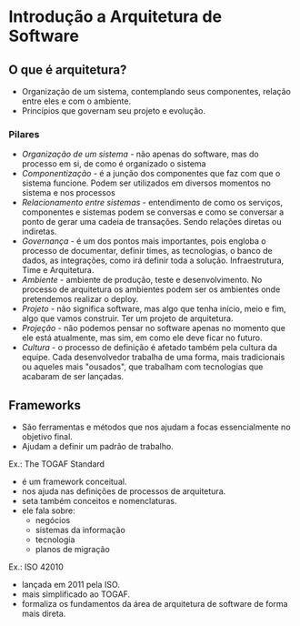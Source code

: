 # Introdução a Arquitetura de Software

## O que é arquitetura?

- Organização de um sistema, contemplando seus componentes, relação entre eles e com o ambiente.
- Princípios que governam seu projeto e evolução.

### Pilares

- *Organização de um sistema* - não apenas do software, mas do processo em si, de como é organizado o sistema
- *Componentização* - é a junção dos componentes que faz com que o sistema funcione. Podem ser utilizados em diversos momentos no sistema e nos processos
- *Relacionamento entre sistemas* - entendimento de como os serviços, componentes e sistemas podem se conversas e como se conversar a ponto de gerar uma cadeia de transações. Sendo relações diretas ou indiretas.
- *Governança* - é um dos pontos mais importantes, pois engloba o processo de documentar, definir times, as tecnologias, o banco de dados, as integrações, como irá definir toda a solução. Infraestrutura, Time e Arquitetura.
- *Ambiente* - ambiente de produção, teste e desenvolvimento. No processo de arquitetura os ambientes podem ser os ambientes onde pretendemos realizar o deploy.
- *Projeto* - não significa software, mas algo que tenha início, meio e fim, algo que vamos construir. Ter um projeto de arquitetura.
- *Projeção* - não podemos pensar no software apenas no momento que ele está atualmente, mas sim, em como ele deve ficar no futuro.
- *Cultura* - o processo de definição é afetado também pela cultura da equipe. Cada desenvolvedor trabalha de uma forma, mais tradicionais ou aqueles mais "ousados", que trabalham com tecnologias que acabaram de ser lançadas.

## Frameworks

- São ferramentas e métodos que nos ajudam a focas essencialmente no objetivo final.
- Ajudam a definir um padrão de trabalho.

Ex.: The TOGAF Standard 
- é um framework conceitual.
- nos ajuda nas definições de processos de arquitetura.
- seta também conceitos e nomenclaturas.
- ele fala sobre:
    - negócios
    - sistemas da informação
    - tecnologia
    - planos de migração


Ex.: ISO 42010
- lançada em 2011 pela ISO.
- mais simplificado ao TOGAF.
- formaliza os fundamentos da área de arquitetura de software de forma mais direta.

